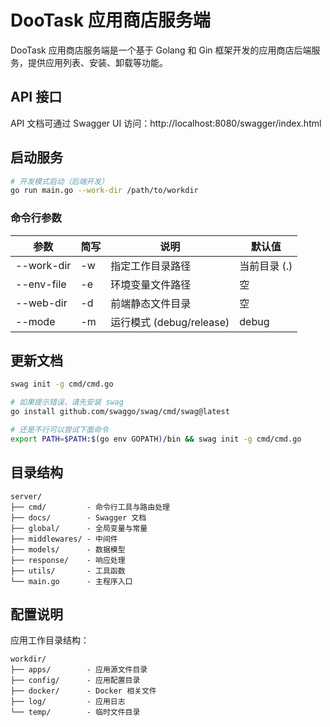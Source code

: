 # DooTask 应用商店服务端

DooTask 应用商店服务端是一个基于 Golang 和 Gin 框架开发的应用商店后端服务，提供应用列表、安装、卸载等功能。

## API 接口

API 文档可通过 Swagger UI 访问：http://localhost:8080/swagger/index.html


## 启动服务

```bash
# 开发模式启动（后端开发）
go run main.go --work-dir /path/to/workdir
```

### 命令行参数

| 参数         | 简写 | 说明                   | 默认值      |
|------------|----|----------------------|----------|
| --work-dir | -w | 指定工作目录路径             | 当前目录 (.) |
| --env-file | -e | 环境变量文件路径             | 空        |
| --web-dir  | -d | 前端静态文件目录             | 空        |
| --mode     | -m | 运行模式 (debug/release) | debug    |

## 更新文档

```bash
swag init -g cmd/cmd.go

# 如果提示错误，请先安装 swag
go install github.com/swaggo/swag/cmd/swag@latest

# 还是不行可以尝试下面命令
export PATH=$PATH:$(go env GOPATH)/bin && swag init -g cmd/cmd.go
```

## 目录结构

```
server/
├── cmd/         - 命令行工具与路由处理
├── docs/        - Swagger 文档
├── global/      - 全局变量与常量
├── middlewares/ - 中间件
├── models/      - 数据模型
├── response/    - 响应处理
├── utils/       - 工具函数
└── main.go      - 主程序入口
```

## 配置说明

应用工作目录结构：

```
workdir/
├── apps/        - 应用源文件目录
├── config/      - 应用配置目录
├── docker/      - Docker 相关文件
├── log/         - 应用日志
└── temp/        - 临时文件目录
```
